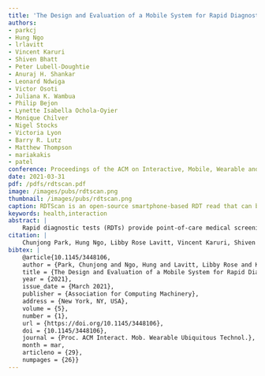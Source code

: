 ```yaml
---
title: 'The Design and Evaluation of a Mobile System for Rapid Diagnostic Test Interpretation'
authors: 
- parkcj
- Hung Ngo
- lrlavitt
- Vincent Karuri
- Shiven Bhatt
- Peter Lubell-Doughtie
- Anuraj H. Shankar
- Leonard Ndwiga
- Victor Osoti
- Juliana K. Wambua
- Philip Bejon
- Lynette Isabella Ochola-Oyier
- Monique Chilver
- Nigel Stocks
- Victoria Lyon
- Barry R. Lutz
- Matthew Thompson
- mariakakis
- patel
conference: Proceedings of the ACM on Interactive, Mobile, Wearable and Ubiquitous Technologies (IMWUT), 2021
date: 2021-03-31
pdf: /pdfs/rdtscan.pdf
image: /images/pubs/rdtscan.png
thumbnail: /images/pubs/rdtscan.png
caption: RDTScan is an open-source smartphone-based RDT read that can be easily configurable to different form factors of RDTs.
keywords: health,interaction
abstract: |
    Rapid diagnostic tests (RDTs) provide point-of-care medical screening without the need for expensive laboratory equipment. RDTs are theoretically straightforward to use, yet their analog colorimetric output leaves room for diagnostic uncertainty and error. Furthermore, RDT results within a community are kept isolated unless they are aggregated by healthcare workers, limiting the potential that RDTs can have in supporting public health efforts. In light of these issues, we present a system called RDTScan for detecting and interpreting lateral flow RDTs with a smartphone. RDTScan provides real-time guidance for clear RDT image capture and automatic interpretation for accurate diagnostic decisions. RDTScan is structured to be quickly configurable to new RDT designs by requiring only a template image and some metadata about how the RDT is supposed to be read, making it easier to extend than a data-driven approach. Through a controlled lab study, we demonstrate that RDTScan's limit-of-detection can match, and even exceed, the performance of expert readers who are interpreting the physical RDTs themselves. We then present two field evaluations of smartphone apps built on the RDTScan system: (1) at-home influenza testing in Australia and (2) malaria testing by community healthcare workers in Kenya. RDTScan achieved 97.5% and 96.3% accuracy compared to RDT interpretation by experts in the Australia Flu Study and the Kenya Malaria Study, respectively.
citation: |
    Chunjong Park, Hung Ngo, Libby Rose Lavitt, Vincent Karuri, Shiven Bhatt, Peter Lubell-Doughtie, Anuraj H. Shankar, Leonard Ndwiga, Victor Osoti, Juliana K. Wambua, Philip Bejon, Lynette Isabella Ochola-Oyier, Monique Chilver, Nigel Stocks, Victoria Lyon, Barry R. Lutz, Matthew Thompson, Alex Mariakakis, and Shwetak Patel. 2021. The Design and Evaluation of a Mobile System for Rapid Diagnostic Test Interpretation. Proc. ACM Interact. Mob. Wearable Ubiquitous Technol. 5, 1, Article 29 (March 2021), 26 pages. https://doi.org/10.1145/3448106
bibtex: |
    @article{10.1145/3448106,
    author = {Park, Chunjong and Ngo, Hung and Lavitt, Libby Rose and Karuri, Vincent and Bhatt, Shiven and Lubell-Doughtie, Peter and Shankar, Anuraj H. and Ndwiga, Leonard and Osoti, Victor and Wambua, Juliana K. and Bejon, Philip and Ochola-Oyier, Lynette Isabella and Chilver, Monique and Stocks, Nigel and Lyon, Victoria and Lutz, Barry R. and Thompson, Matthew and Mariakakis, Alex and Patel, Shwetak},
    title = {The Design and Evaluation of a Mobile System for Rapid Diagnostic Test Interpretation},
    year = {2021},
    issue_date = {March 2021},
    publisher = {Association for Computing Machinery},
    address = {New York, NY, USA},
    volume = {5},
    number = {1},
    url = {https://doi.org/10.1145/3448106},
    doi = {10.1145/3448106},
    journal = {Proc. ACM Interact. Mob. Wearable Ubiquitous Technol.},
    month = mar,
    articleno = {29},
    numpages = {26}}
---
```

